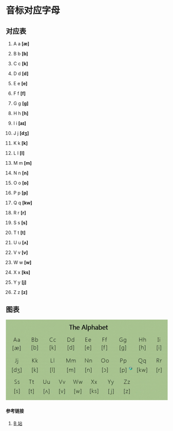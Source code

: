 # 音标对应字母

## 对应表

1. A a **[æ]**

2. B b **[b]**

3. C c **[k]**

4. D d **[d]**

5. E e **[e]**

6. F f **[f]**

7. G g **[ɡ]**

8. H h **[h]**

9. I i **[aɪ]**

10. J j **[dʒ]**

11. K k **[k]**

12. L l **[l]**

13. M m **[m]**

14. N n **[n]**

15. O o **[ɒ]**

16. P p **[p]**

17. Q q **[kw]**

18. R r **[r]**

19. S s **[s]**

20. T t **[t]**

21. U u **[ʌ]**

22. V v **[v]**

23. W w **[w]**

24. X x **[ks]**

25. Y y **[j]**

26. Z z **[z]**

## 图表

![字母对应音标](../Images/phonetic/alphabet.png)

#### 参考链接

1. [B 站](https://www.bilibili.com/Video/BV1Lv411H79K?spm_id_from=333.999.0.0)
